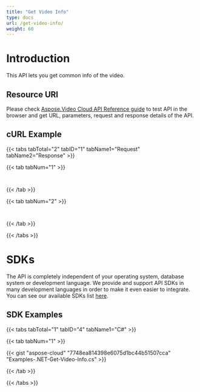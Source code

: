 ```yaml
---
title: "Get Video Info"
type: docs
url: /get-video-info/
weight: 60
---
```


# **Introduction**
This API lets you get common info of the video.
## **Resource URI**
Please check [Aspose.Video Cloud API Reference guide](http://apireference.aspose.cloud/video) to test API in the browser and get URL, parameters, request and response details of the API. 
## **cURL Example**
{{< tabs tabTotal="2" tabID="1" tabName1="Request" tabName2="Response" >}}

{{< tab tabNum="1" >}}

```java



```

{{< /tab >}}

{{< tab tabNum="2" >}}

```java



```

{{< /tab >}}

{{< /tabs >}}
# **SDKs**
The API is completely independent of your operating system, database system or development language. We provide and support API SDKs in many development languages in order to make it even easier to integrate. You can see our available SDKs list [here](https://docs.aspose.cloud/display/wordscloud/Available+SDKs).
## **SDK Examples**
{{< tabs tabTotal="1" tabID="4" tabName1="C#" >}}

{{< tab tabNum="1" >}}

{{< gist "aspose-cloud" "7748ea814398e6075d1bc44b51507cca" "Examples-.NET-Get-Video-Info.cs" >}}

{{< /tab >}}

{{< /tabs >}}
